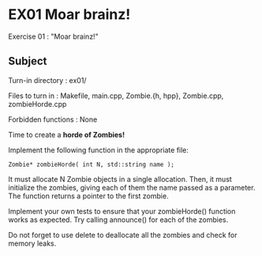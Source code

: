 # EX01 Moar brainz!

Exercise 01 : "Moar brainz!"

## Subject

Turn-in directory : ex01/

Files to turn in : Makefile, main.cpp, Zombie.{h, hpp}, Zombie.cpp, zombieHorde.cpp

Forbidden functions : None

Time to create a **horde of Zombies!**

Implement the following function in the appropriate file:

`Zombie* zombieHorde( int N, std::string name );`

It must allocate N Zombie objects in a single allocation. Then, it must initialize the zombies, giving each of them the name passed as a parameter. The function returns a pointer to the first zombie.

Implement your own tests to ensure that your zombieHorde() function works as expected. Try calling announce() for each of the zombies.

Do not forget to use delete to deallocate all the zombies and check for memory
leaks.
